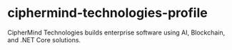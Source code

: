 # ciphermind-technologies-profile
CipherMind Technologies builds enterprise software using AI, Blockchain, and .NET Core solutions.
